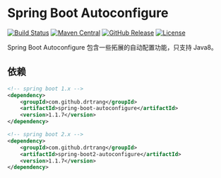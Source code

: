 # Spring Boot Autoconfigure

[![Build Status](https://img.shields.io/travis/drtrang/spring-boot-autoconfigure/master.svg?style=flat-square)](https://www.travis-ci.org/drtrang/spring-boot-autoconfigure)
[![Maven Central](https://img.shields.io/maven-central/v/com.github.drtrang/spring-boot-autoconfigure.svg?style=flat-square)](https://maven-badges.herokuapp.com/maven-central/com.github.drtrang/spring-boot-autoconfigure)
[![GitHub Release](https://img.shields.io/github/release/drtrang/spring-boot-autoconfigure.svg?style=flat-square)](https://github.com/drtrang/spring-boot-autoconfigure/releases)
[![License](http://img.shields.io/badge/license-apache%202-blue.svg?style=flat-square)](http://www.apache.org/licenses/LICENSE-2.0)

Spring Boot Autoconfigure 包含一些拓展的自动配置功能，只支持 Java8。

## 依赖
```xml
<!-- spring boot 1.x -->
<dependency>
    <groupId>com.github.drtrang</groupId>
    <artifactId>spring-boot-autoconfigure</artifactId>
    <version>1.1.7</version>
</dependency>

<!-- spring boot 2.x -->
<dependency>
    <groupId>com.github.drtrang</groupId>
    <artifactId>spring-boot2-autoconfigure</artifactId>
    <version>1.1.7</version>
</dependency>
```